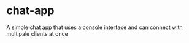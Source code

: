 # chat-app
A simple chat app that uses a console interface and can connect with multipale clients at once
